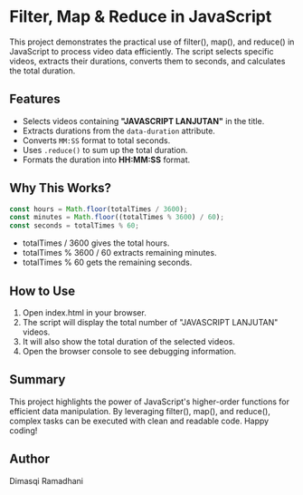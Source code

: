 # **Filter, Map & Reduce in JavaScript**

This project demonstrates the practical use of filter(), map(), and reduce() in JavaScript to process video data efficiently. The script selects specific videos, extracts their durations, converts them to seconds, and calculates the total duration.

## **Features**
- Selects videos containing **"JAVASCRIPT LANJUTAN"** in the title.
- Extracts durations from the `data-duration` attribute.
- Converts `MM:SS` format to total seconds.
- Uses `.reduce()` to sum up the total duration.
- Formats the duration into **HH:MM:SS** format.

## **Why This Works?**
```javascript
const hours = Math.floor(totalTimes / 3600);
const minutes = Math.floor((totalTimes % 3600) / 60);
const seconds = totalTimes % 60;
```
- totalTimes / 3600 gives the total hours.
- totalTimes % 3600 / 60 extracts remaining minutes.
- totalTimes % 60 gets the remaining seconds.

## **How to Use**
1. Open index.html in your browser.
2. The script will display the total number of "JAVASCRIPT LANJUTAN" videos.
3. It will also show the total duration of the selected videos.
4. Open the browser console to see debugging information.

## **Summary**
This project highlights the power of JavaScript's higher-order functions for efficient data manipulation. By leveraging filter(), map(), and reduce(), complex tasks can be executed with clean and readable code. Happy coding!

## **Author**
Dimasqi Ramadhani
